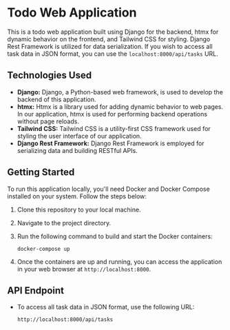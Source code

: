 # Todo Web Application

This is a todo web application built using Django for the backend, htmx for dynamic behavior on the frontend, and Tailwind CSS for styling. Django Rest Framework is utilized for data serialization. If you wish to access all task data in JSON format, you can use the `localhost:8000/api/tasks` URL.

## Technologies Used

- **Django:** Django, a Python-based web framework, is used to develop the backend of this application.
- **htmx:** Htmx is a library used for adding dynamic behavior to web pages. In our application, htmx is used for performing backend operations without page reloads.
- **Tailwind CSS:** Tailwind CSS is a utility-first CSS framework used for styling the user interface of our application.
- **Django Rest Framework:** Django Rest Framework is employed for serializing data and building RESTful APIs.

## Getting Started

To run this application locally, you'll need Docker and Docker Compose installed on your system. Follow the steps below:

1. Clone this repository to your local machine.
2. Navigate to the project directory.
3. Run the following command to build and start the Docker containers:

    ```
    docker-compose up
    ```

4. Once the containers are up and running, you can access the application in your web browser at `http://localhost:8000`.

## API Endpoint

- To access all task data in JSON format, use the following URL:

    ```
    http://localhost:8000/api/tasks
    ```
